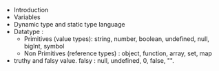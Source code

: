 - Introduction
- Variables
- Dynamic type and static type language
- Datatype : 
  - Primitives (value types): string, number, boolean, undefined, null, bigInt, symbol
  - Non Primitives (reference types) : object, function, array, set, map
- truthy and falsy value. falsy : null, undefined, 0, false, "".


